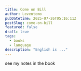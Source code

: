 ```yaml
---
title: Come on Bill
author: Leventemo
pubDatetime: 2025-07-26T05:16:11Z
postSlug: come-on-bill
featured: false
draft: true
tags:
  - books
  - language
description: "English is ..."
---
```


see my notes in the book
